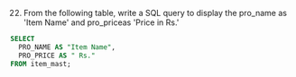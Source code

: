 22. From the following table, write a SQL query to display the pro_name 
as 'Item Name' and pro_priceas 'Price in Rs.'

```sql
SELECT 
  PRO_NAME AS "Item Name",
  PRO_PRICE AS " Rs."
FROM item_mast;
```